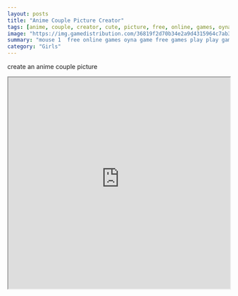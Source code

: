 ```yaml
---
layout: posts
title: "Anime Couple Picture Creator"
tags: [anime, couple, creator, cute, picture, free, online, games, oyna, game, free, games, play, play, games]
image: "https://img.gamedistribution.com/36819f2d70b34e2a9d4315964c7ab3fd.jpg"
summary: "mouse 1  free online games oyna game free games play play games"
category: "Girls"
---
```


create an anime couple picture

<iframe width="100%" height="480px;" src="https://flash.gamedistribution.com?game=36819f2d70b34e2a9d4315964c7ab3fd"></iframe>
